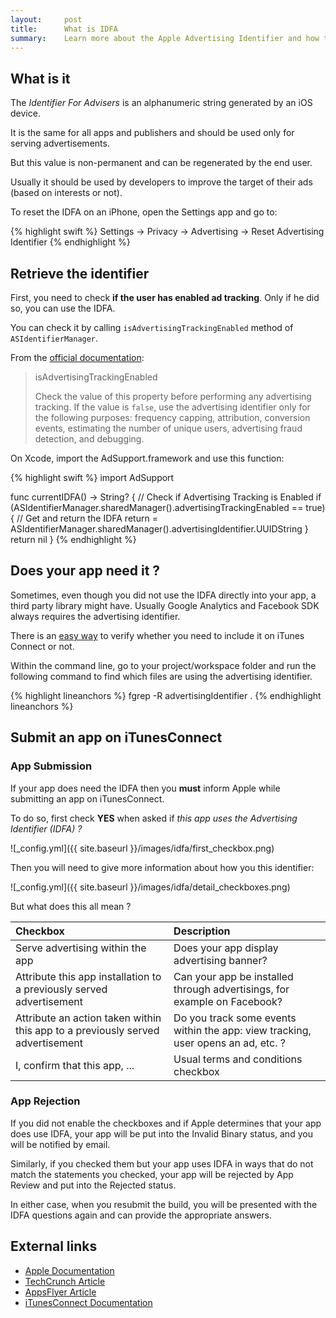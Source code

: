 ```yaml
---
layout:     post
title:      What is IDFA
summary:    Learn more about the Apple Advertising Identifier and how to use it.
---
```

 
## What is it

The _Identifier For Advisers_ is an alphanumeric string generated by an iOS device.

It is the same for all apps and publishers and should be used only for serving advertisements.

But this value is non-permanent and can be regenerated by the end user.

Usually it should be used by developers to improve the target of their ads (based on interests or not).

To reset the IDFA on an iPhone, open the Settings app and go to:

{% highlight swift %}
Settings → Privacy → Advertising → Reset Advertising Identifier
{% endhighlight %}

## Retrieve the identifier

First, you need to check **if the user has enabled ad tracking**. Only if he did so, you can use the IDFA.
 
You can check it by calling `isAdvertisingTrackingEnabled` method of `ASIdentifierManager`.

From the [official documentation](https://developer.apple.com/library/ios/documentation/AdSupport/Reference/ASIdentifierManager_Ref/#//apple_ref/occ/instp/ASIdentifierManager/advertisingTrackingEnabled):

> isAdvertisingTrackingEnabled
>
> Check the value of this property before performing any advertising tracking. If the value is `false`, use the advertising identifier only for the following purposes: frequency capping, attribution, conversion events, estimating the number of unique users, advertising fraud detection, and debugging.

On Xcode, import the AdSupport.framework and use this function:

{% highlight swift %}
import AdSupport

func currentIDFA() -> String? {
    // Check if Advertising Tracking is Enabled
    if (ASIdentifierManager.sharedManager().advertisingTrackingEnabled == true) {
        // Get and return the IDFA
        return = ASIdentifierManager.sharedManager().advertisingIdentifier.UUIDString
    }
    return nil
}
{% endhighlight %}

## Does your app need it ?

Sometimes, even though you did not use the IDFA directly into your app, a third party library might have.
Usually Google Analytics and Facebook SDK always requires the advertising identifier.

There is an [easy way](http://stackoverflow.com/questions/23124663/does-this-app-use-the-advertising-identifier-idfa-admob-6-8-0/25725074#25725074) to verify whether you need to include it on iTunes Connect or not.

Within the command line, go to your project/workspace folder and run the following command to find which files are using the advertising identifier.

{% highlight lineanchors %}
fgrep -R advertisingIdentifier .
{% endhighlight lineanchors %}

## Submit an app on iTunesConnect

### App Submission

If your app does need the IDFA then you **must** inform Apple while submitting an app on iTunesConnect.

To do so, first check **YES** when asked if _this app uses the Advertising Identifier (IDFA) ?_

![_config.yml]({{ site.baseurl }}/images/idfa/first_checkbox.png)

Then you will need to give more information about how you this identifier:

![_config.yml]({{ site.baseurl }}/images/idfa/detail_checkboxes.png)

But what does this all mean ?

| Checkbox  | Description |
|:----------|:------------|	
| Serve advertising within the app | Does your app display advertising banner? |
| Attribute this app installation to a previously served advertisement	| Can your app be installed through advertisings, for example on Facebook? |
| Attribute an action taken within this app to a previously served advertisement | Do you track some events within the app: view tracking, user opens an ad, etc. ? |
| I, <my name> confirm that this app, ... | Usual terms and conditions checkbox |

### App Rejection 

If you did not enable the checkboxes and if Apple determines that your app does use IDFA, your app will be put into the Invalid Binary status, and you will be notified by email.

Similarly, if you checked them but your app uses IDFA in ways that do not match the statements you checked, your app will be rejected by App Review and put into the Rejected status.

In either case, when you resubmit the build, you will be presented with the IDFA questions again and can provide the appropriate answers.

## External links

* [Apple Documentation](https://developer.apple.com/library/ios/documentation/AdSupport/Reference/ASIdentifierManager_Ref/)
* [TechCrunch Article](http://techcrunch.com/2014/02/03/apples-latest-crackdown-apps-pulling-the-advertising-identifier-but-not-showing-ads-are-being-rejected-from-app-store/)
* [AppsFlyer Article](https://support.appsflyer.com/hc/en-us/articles/207032086-New-Apple-IDFA-Guidelines-How-To-Submit-Your-iOS-App-With-IDFA)
* [iTunesConnect Documentation](https://developer.apple.com/library/ios/documentation/LanguagesUtilities/Conceptual/iTunesConnect_Guide/Chapters/SubmittingTheApp.html)
